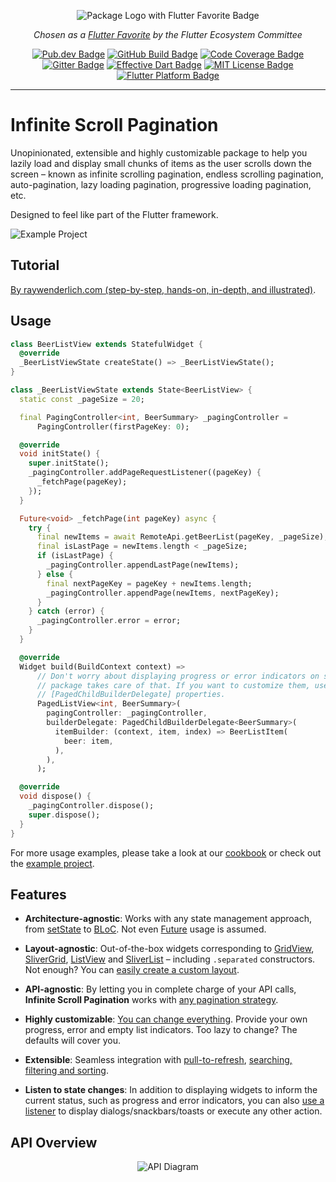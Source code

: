 <p align="center">
	<img src="https://raw.githubusercontent.com/EdsonBueno/infinite_scroll_pagination_v4/master/assets/logo.png" alt="Package Logo with Flutter Favorite Badge" />
</p>
<p align="center">
	<i>Chosen as a <a href="https://flutter.dev/docs/development/packages-and-plugins/favorites" rel="noopener" target="_blank">Flutter Favorite</a> by the Flutter Ecosystem Committee</i>
</p>
<p align="center">
	<a href="https://pub.dev/packages/infinite_scroll_pagination_v4" rel="noopener" target="_blank"><img src="https://img.shields.io/pub/v/infinite_scroll_pagination_v4.svg" alt="Pub.dev Badge"></a>
	<a href="https://github.com/EdsonBueno/infinite_scroll_pagination_v4/actions" rel="noopener" target="_blank"><img src="https://github.com/EdsonBueno/infinite_scroll_pagination_v4/workflows/build/badge.svg" alt="GitHub Build Badge"></a>
	<a href="https://codecov.io/gh/EdsonBueno/infinite_scroll_pagination_v4" rel="noopener" target="_blank"><img src="https://codecov.io/gh/EdsonBueno/infinite_scroll_pagination_v4/branch/master/graph/badge.svg?token=B0CT995PHU" alt="Code Coverage Badge"></a>
	<a href="https://gitter.im/infinite_scroll_pagination_v4/community" rel="noopener" target="_blank"><img src="https://badges.gitter.im/infinite_scroll_pagination_v4/community.svg" alt="Gitter Badge"></a>
	<a href="https://github.com/tenhobi/effective_dart" rel="noopener" target="_blank"><img src="https://img.shields.io/badge/style-effective_dart-40c4ff.svg" alt="Effective Dart Badge"></a>
	<a href="https://opensource.org/licenses/MIT" rel="noopener" target="_blank"><img src="https://img.shields.io/badge/license-MIT-purple.svg" alt="MIT License Badge"></a>
	<a href="https://github.com/EdsonBueno/infinite_scroll_pagination_v4" rel="noopener" target="_blank"><img src="https://img.shields.io/badge/platform-flutter-ff69b4.svg" alt="Flutter Platform Badge"></a>
</p>

---

# Infinite Scroll Pagination

Unopinionated, extensible and highly customizable package to help you lazily load and display small chunks of items as the user scrolls down the screen – known as infinite scrolling pagination, endless scrolling pagination, auto-pagination, lazy loading pagination, progressive loading pagination, etc.

Designed to feel like part of the Flutter framework.

<img src="https://raw.githubusercontent.com/EdsonBueno/infinite_scroll_pagination_v4/master/assets/demo.gif" alt="Example Project" />

## Tutorial

[By raywenderlich.com (step-by-step, hands-on, in-depth, and illustrated)](https://www.raywenderlich.com/14214369-infinite-scrolling-pagination-in-flutter).

## Usage

```dart
class BeerListView extends StatefulWidget {
  @override
  _BeerListViewState createState() => _BeerListViewState();
}

class _BeerListViewState extends State<BeerListView> {
  static const _pageSize = 20;

  final PagingController<int, BeerSummary> _pagingController =
      PagingController(firstPageKey: 0);

  @override
  void initState() {
    super.initState();
    _pagingController.addPageRequestListener((pageKey) {
      _fetchPage(pageKey);
    });
  }

  Future<void> _fetchPage(int pageKey) async {
    try {
      final newItems = await RemoteApi.getBeerList(pageKey, _pageSize);
      final isLastPage = newItems.length < _pageSize;
      if (isLastPage) {
        _pagingController.appendLastPage(newItems);
      } else {
        final nextPageKey = pageKey + newItems.length;
        _pagingController.appendPage(newItems, nextPageKey);
      }
    } catch (error) {
      _pagingController.error = error;
    }
  }

  @override
  Widget build(BuildContext context) =>
      // Don't worry about displaying progress or error indicators on screen; the
      // package takes care of that. If you want to customize them, use the
      // [PagedChildBuilderDelegate] properties.
      PagedListView<int, BeerSummary>(
        pagingController: _pagingController,
        builderDelegate: PagedChildBuilderDelegate<BeerSummary>(
          itemBuilder: (context, item, index) => BeerListItem(
            beer: item,
          ),
        ),
      );

  @override
  void dispose() {
    _pagingController.dispose();
    super.dispose();
  }
}
```

For more usage examples, please take a look at our [cookbook](https://pub.dev/packages/infinite_scroll_pagination_v4/example) or check out the [example project](https://github.com/EdsonBueno/infinite_scroll_pagination_v4/tree/master/example).

## Features

- **Architecture-agnostic**: Works with any state management approach, from [setState](https://flutter.dev/docs/development/data-and-backend/state-mgmt/options#setstate) to [BLoC](https://flutter.dev/docs/development/data-and-backend/state-mgmt/options#bloc--rx). Not even [Future](https://api.flutter.dev/flutter/dart-async/Future-class.html) usage is assumed.

- **Layout-agnostic**: Out-of-the-box widgets corresponding to [GridView](https://pub.dev/documentation/infinite_scroll_pagination_v4/latest/infinite_scroll_pagination_v4/PagedGridView-class.html), [SliverGrid](https://pub.dev/documentation/infinite_scroll_pagination_v4/latest/infinite_scroll_pagination_v4/PagedSliverGrid-class.html), [ListView](https://pub.dev/documentation/infinite_scroll_pagination_v4/latest/infinite_scroll_pagination_v4/PagedListView-class.html) and [SliverList](https://pub.dev/documentation/infinite_scroll_pagination_v4/latest/infinite_scroll_pagination_v4/PagedSliverList-class.html) – including `.separated` constructors. Not enough? You can [easily create a custom layout](https://pub.dev/packages/infinite_scroll_pagination_v4/example#custom-layout).

- **API-agnostic**: By letting you in complete charge of your API calls, **Infinite Scroll Pagination** works with [any pagination strategy](https://nordicapis.com/everything-you-need-to-know-about-api-pagination/).

- **Highly customizable**: [You can change everything](https://pub.dev/packages/infinite_scroll_pagination_v4/example#customizing-indicators). Provide your own progress, error and empty list indicators. Too lazy to change? The defaults will cover you.

- **Extensible**: Seamless integration with [pull-to-refresh](https://pub.dev/packages/infinite_scroll_pagination_v4/example#pull-to-refresh), [searching, filtering and sorting](https://pub.dev/packages/infinite_scroll_pagination_v4/example#searchingfilteringsorting).

- **Listen to state changes**: In addition to displaying widgets to inform the current status, such as progress and error indicators, you can also [use a listener](https://pub.dev/packages/infinite_scroll_pagination_v4/example#listening-to-status-changes) to display dialogs/snackbars/toasts or execute any other action.

## API Overview

<p align="center">
	<img src="https://raw.githubusercontent.com/EdsonBueno/infinite_scroll_pagination_v4/master/assets/api-diagram.png" alt="API Diagram" />
</p>
